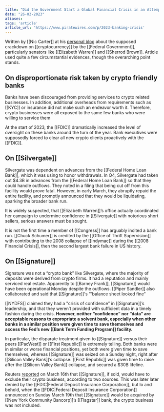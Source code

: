```yaml
---
title: "Did the Government Start a Global Financial Crisis in an Attempt to Destroy Crypto"
date: "26-03-2023"
aliases: 
tags: 'article'
article_url: 'https://www.piratewires.com/p/2023-banking-crisis'
---
```


Written by [[Nic Carter]] at his [personal blog](https://www.piratewires.com/p/2023-banking-crisis) about the supposed crackdown on [[cryptocurrency]] by the [[Federal Government]], particularly senators like [[Elizabeth Warren]] and [[Sherrod Brown]]. Article used quite a few circumstantial evidences, though the overarching point stands.

## On disproportionate risk taken by crypto friendly banks
Banks have been discouraged from providing services to crypto related businesses. In addition, additional overheads from requirements such as [[KYC]] or insurance did not make such an endeavor worth it. Therefore, crypto businesses were all exposed to the same few banks who were willing to service them

At the start of 2023, the [[FDIC]] dramatically increased the level of oversight on these banks around the turn of the year. Bank executives were supposedly forced to clear all new crypto clients proactively with the [[FDIC]].

## On [[Silvergate]]

Silvergate was dependent on advances from the [[Federal Home Loan Bank]], which it was using to honor withdrawals. In Q4, Silvergate had taken out $4.3B in advances from the [[Federal Home Loan Bank]] so that they could handle outflows. They noted in a filing that being cut off from this facility would prove fatal. However, in early March, they abruptly repaid the entire facility, and promptly announced that they would be liquidating, sparking the broader bank run. 

It is widely suspected, that [[Elizabeth Warren]]’s office actually coordinated her campaign to undermine confidence in [[Silvergate]] with notorious short sellers, serious answers must be sought.

It is not the first time a member of [[Congress]] has arguably incited a bank run. [[Chuck Schumer]] is credited by the [[Office of Thrift Supervision]] with contributing to the 2008 collapse of [[Indymac]] during the [[2008 Financial Crisis]], then the second largest bank failure in US history.

## On [[Signature]]
Signature was not a “crypto bank” like Silvergate, where the majority of deposits were derived from crypto firms. It had a reputation and mainly serviced real estate. Apparently to [[Barney Frank]], [[Signature]] would have been operational Monday despite the outflows. [[Piper Sandler]] also collaborated and said that [[Signature]]'s '"balance sheet looked fine"

[[NYDFS]] claimed they had a "crisis of confidence” in [[Signature]]’s leadership, and that they weren’t provided with sufficient data in a timely fashion during the crisis. **However, neither “confidence” nor “data” are acceptable reasons to expropriate a solvent bank, especially when other banks in a similar position were given time to save themselves and access the Fed’s new [[Bank Term Funding Program]] facility.**

In particular, the disparate treatment given to [[Signature]] versus their peers [[PacWest]] or [[First Republic]] is extremely telling. Both banks were in similar or worse financial positions, yet both were given time to save themselves, whereas [[Signature]] was seized on a Sunday night, right after [[Silicon Valley Bank]]’s collapse. [[First Republic]] was given time to raise after the [[Silicon Valley Bank]] collapse, and secured a $30B lifeline.

Reuters [reported](https://www.reuters.com/business/finance/us-regulator-taps-piper-sandler-new-bid-sell-silicon-valley-bank-sources-2023-03-15/) on March 16th that [[Signature]], if sold, would have to exclude their crypto business, according to two sources. This was later later denied by the [[FDIC|Federal Deposit Insurance Corporation]], but lo and behold, when the [[FDIC|Federal Deposit Insurance Corporation]] announced on Sunday March 19th that [[Signature]] would be acquired by [[New York Community Bancorp]]’s [[Flagstar]] bank, the crypto business was not included.
